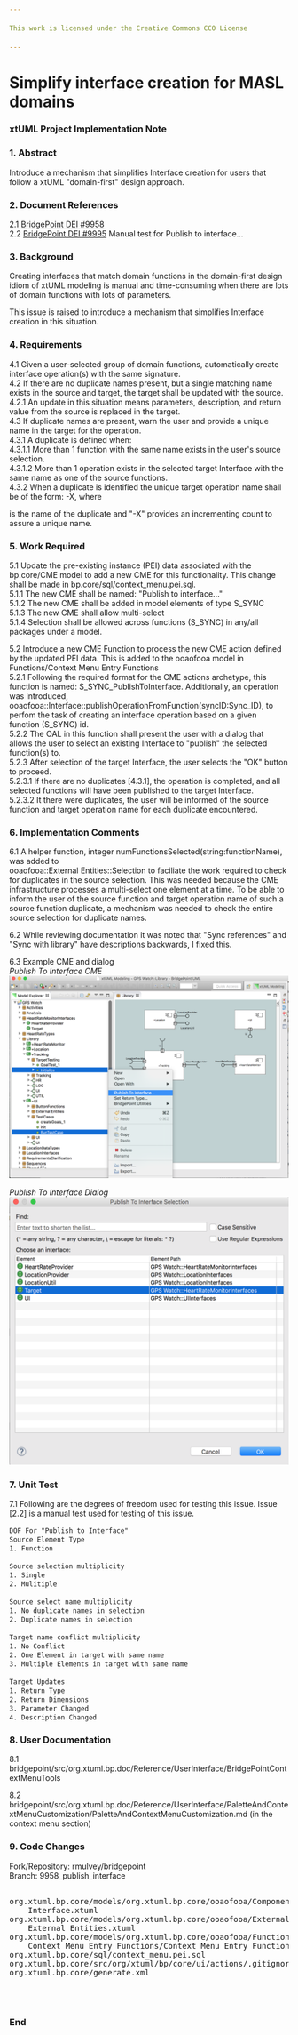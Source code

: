 ```yaml
---

This work is licensed under the Creative Commons CC0 License

---
```


# Simplify interface creation for MASL domains
### xtUML Project Implementation Note

### 1. Abstract

Introduce a mechanism that simplifies Interface creation for users that follow a xtUML "domain-first" design approach.  

### 2. Document References

<a id="2.1"></a>2.1 [BridgePoint DEI #9958](https://support.onefact.net/issues/9958)  
<a id="2.2"></a>2.2 [BridgePoint DEI #9995](https://support.onefact.net/issues/9995) Manual test for Publish to interface...  

### 3. Background

Creating interfaces that match domain functions in the domain-first design idiom of xtUML 
modeling is manual and time-consuming when there are lots of domain functions with lots of 
parameters.  

This issue is raised to introduce a mechanism that simplifies Interface creation in this situation.  

### 4. Requirements

4.1 Given a user-selected group of domain functions, automatically create interface operation(s) with 
the same signature.  
4.2 If there are no duplicate names present, but a single matching name exists in the source and target, the 
target shall be updated with the source.  
4.2.1 An update in this situation means parameters, description, and return value from the source is replaced in the target.  
4.3 If duplicate names are present, warn the user and provide a unique name in the target for the operation.  
4.3.1 A duplicate is defined when:  
4.3.1.1 More than 1 function with the same name exists in the user's source selection.  
4.3.1.2 More than 1 operation exists in the selected target Interface with the same name as one of the source functions.  
4.3.2 When a duplicate is identified the unique target operation name shall be of the form: <base name>-X, where 
<base name> is the name of the duplicate and "-X" provides an incrementing count to assure a unique name.  

### 5. Work Required

5.1 Update the pre-existing instance (PEI) data associated with the bp.core/CME model to add a new CME for 
this functionality. This change shall be made in bp.core/sql/context_menu.pei.sql.    
5.1.1 The new CME shall be named: "Publish to interface..."  
5.1.2 The new CME shall be added in model elements of type S_SYNC  
5.1.3 The new CME shall allow multi-select  
5.1.4 Selection shall be allowed across functions (S_SYNC) in any/all packages under a model.  

5.2 Introduce a new CME Function to process the new CME action defined by the updated PEI data. This is 
added to the ooaofooa model in Functions/Context Menu Entry Functions  
5.2.1 Following the required format for the CME actions archetype, this function is named: S_SYNC_PublishToInterface. Additionally, an operation was introduced, ooaofooa::Interface::publishOperationFromFunction(syncID:Sync_ID), to perfom the task of creating an interface operation based on a given function (S_SYNC) id.  
5.2.2 The OAL in this function shall present the user with a dialog that allows the user to select an 
existing Interface to "publish" the selected function(s) to.  
5.2.3 After selection of the target Interface, the user selects the "OK" button to proceed.  
5.2.3.1 If there are no duplicates [4.3.1], the operation is completed, and all selected functions will have been 
published to the target Interface.  
5.2.3.2 It there were duplicates, the user will be informed of the source function and target operation name for each duplicate encountered.  

### 6. Implementation Comments

6.1 A helper function, integer numFunctionsSelected(string:functionName), was added to  
ooaofooa::External Entities::Selection to faciliate the work required to check for duplicates in the source selection. 
This was needed because the CME infrastructure processes a multi-select one element at a time. To be able to 
inform the user of the source function and target operation name of such a source function duplicate, a mechanism was needed to check the entire source selection for duplicate names.  

6.2 While reviewing documentation it was noted that "Sync references" and "Sync with library" have descriptions backwards, I fixed this.  

6.3 Example CME and dialog  
*Publish To Interface CME*
![Publish To Interface CME](PublishToInterface_ME.png)


*Publish To Interface Dialog*
![Publish To Interface Dialog](PublishToInterface_Dialog.png)



### 7. Unit Test

7.1 Following are the degrees of freedom used for testing this issue. Issue [2.2] is a manual test 
used for testing of this issue.   
```
DOF For "Publish to Interface"
Source Element Type
1. Function

Source selection multiplicity
1. Single
2. Mulitiple

Source select name multiplicity
1. No duplicate names in selection
2. Duplicate names in selection  

Target name conflict multiplicity
1. No Conflict
2. One Element in target with same name
3. Multiple Elements in target with same name

Target Updates
1. Return Type
2. Return Dimensions
3. Parameter Changed
4. Description Changed
```

### 8. User Documentation

8.1 bridgepoint/src/org.xtuml.bp.doc/Reference/UserInterface/BridgePointContextMenuTools   

8.2 bridgepoint/src/org.xtuml.bp.doc/Reference/UserInterface/PaletteAndContextMenuCustomization/PaletteAndContextMenuCustomization.md (in the context menu section)  

### 9. Code Changes

Fork/Repository: rmulvey/bridgepoint  
Branch: 9958_publish_interface  

<pre>

org.xtuml.bp.core/models/org.xtuml.bp.core/ooaofooa/Component/Interface/
    Interface.xtuml
org.xtuml.bp.core/models/org.xtuml.bp.core/ooaofooa/External Entities/
    External Entities.xtuml
org.xtuml.bp.core/models/org.xtuml.bp.core/ooaofooa/Functions/
    Context Menu Entry Functions/Context Menu Entry Functions.xtuml
org.xtuml.bp.core/sql/context_menu.pei.sql
org.xtuml.bp.core/src/org/xtuml/bp/core/ui/actions/.gitignore
org.xtuml.bp.core/generate.xml



</pre>

### End


